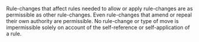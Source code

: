 Rule-changes that affect rules needed to allow or apply rule-changes are as
permissible as other rule-changes. Even rule-changes that amend or repeal their
own authority are permissible. No rule-change or type of move is impermissible
solely on account of the self-reference or self-application of a rule.
